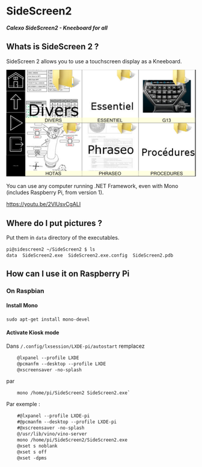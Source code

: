 # SideScreen2

***Calexo SideScreen2 - Kneeboard for all***

## Whats is SideScreen 2 ?

SideScreen 2 allows you to use a touchscreen display as a Kneeboard.

![](doc/preview1.png)

You can use any computer running .NET Framework, even with Mono (includes Raspberry Pi, from version 1).

https://youtu.be/2VlUsvCgALI


## Where do I put pictures ?

Put them in `data` directory of the executables.
```
pi@sidescreen2 ~/SideScreen2 $ ls
data  SideScreen2.exe  SideScreen2.exe.config  SideScreen2.pdb
```

## How can I use it on Raspberry Pi

### On Raspbian

#### Install Mono

`sudo apt-get install mono-devel`

#### Activate Kiosk mode

Dans `/.config/lxsession/LXDE-pi/autostart` remplacez
```
    @lxpanel --profile LXDE
    @pcmanfm --desktop --profile LXDE
    @xscreensaver -no-splash
```

par
```
    mono /home/pi/SideScreen2 SideScreen2.exe`
```

Par exemple :

```
    #@lxpanel --profile LXDE-pi
    #@pcmanfm --desktop --profile LXDE-pi
    #@xscreensaver -no-splash
    @/usr/lib/vino/vino-server
    mono /home/pi/SideScreen2/SideScreen2.exe
    @xset s noblank
    @xset s off
    @xset -dpms
```
